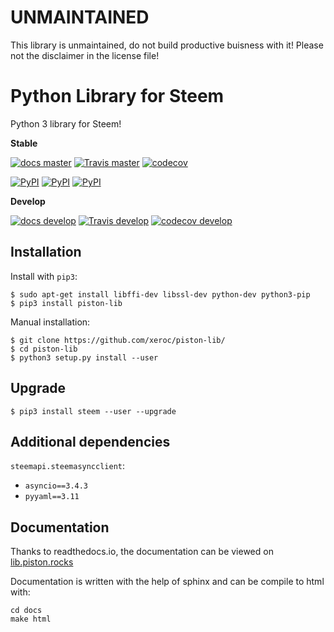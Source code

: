 # UNMAINTAINED

This library is unmaintained, do not build productive buisness with it!
Please not the disclaimer in the license file!


Python Library for Steem
========================

Python 3 library for Steem!

**Stable**

[![docs master](https://readthedocs.org/projects/piston-lib/badge/?version=latest)](http://piston-lib.readthedocs.io/en/latest/)
[![Travis master](https://travis-ci.org/xeroc/piston-lib.png?branch=master)](https://travis-ci.org/xeroc/piston-lib)
[![codecov](https://codecov.io/gh/xeroc/piston-lib/branch/master/graph/badge.svg)](https://codecov.io/gh/xeroc/piston-lib)


[![PyPI](https://img.shields.io/pypi/dm/steem.svg?maxAge=2592000)]()
[![PyPI](https://img.shields.io/pypi/dw/steem.svg?maxAge=2592000)]()
[![PyPI](https://img.shields.io/pypi/dd/steem.svg?maxAge=2592000)]()

**Develop**

[![docs develop](https://readthedocs.org/projects/piston-lib/badge/?version=develop)](http://piston-lib.readthedocs.io/en/develop/)
[![Travis develop](https://travis-ci.org/xeroc/piston-lib.png?branch=develop)](https://travis-ci.org/xeroc/piston-lib)
[![codecov develop](https://codecov.io/gh/xeroc/piston-lib/branch/develop/graph/badge.svg)](https://codecov.io/gh/xeroc/piston-lib)

Installation
------------

Install with `pip3`:

    $ sudo apt-get install libffi-dev libssl-dev python-dev python3-pip
    $ pip3 install piston-lib

Manual installation:

    $ git clone https://github.com/xeroc/piston-lib/
    $ cd piston-lib
    $ python3 setup.py install --user

Upgrade
-------

    $ pip3 install steem --user --upgrade

Additional dependencies
-----------------------

`steemapi.steemasyncclient`:
 * `asyncio==3.4.3`
 * `pyyaml==3.11`

Documentation
-------------

Thanks to readthedocs.io, the documentation can be viewed on
[lib.piston.rocks](http://lib.piston.rocks)

Documentation is written with the help of sphinx and can be compile to
html with:

    cd docs
    make html
